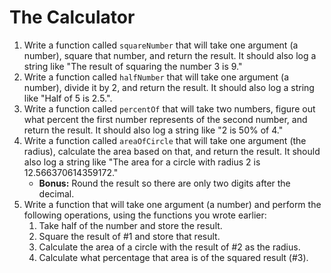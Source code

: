 # The Calculator
1. Write a function called `squareNumber` that will take one argument (a number), square that number, and return the result. It should also log a string like "The result of squaring the number 3 is 9."
1. Write a function called `halfNumber` that will take one argument (a number), divide it by 2, and return the result. It should also log a string like "Half of 5 is 2.5.".
1. Write a function called `percentOf` that will take two numbers, figure out what percent the first number represents of the second number, and return the result. It should also log a string like "2 is 50% of 4."
1. Write a function called `areaOfCircle` that will take one argument (the radius), calculate the area based on that, and return the result. It should also log a string like "The area for a circle with radius 2 is 12.566370614359172."
    * **Bonus:** Round the result so there are only two digits after the decimal.
1. Write a function that will take one argument (a number) and perform the following operations, using the functions you wrote earlier:
    1. Take half of the number and store the result.
    1. Square the result of #1 and store that result.
    1. Calculate the area of a circle with the result of #2 as the radius.
    1. Calculate what percentage that area is of the squared result (#3).
